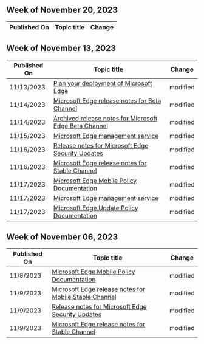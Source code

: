 <!-- This file is generated automatically each week. Changes made to this file will be overwritten.-->



## Week of November 20, 2023


| Published On |Topic title | Change |
|------|------------|--------|


## Week of November 13, 2023


| Published On |Topic title | Change |
|------|------------|--------|
| 11/13/2023 | [Plan your deployment of Microsoft Edge](/DeployEdge/deploy-edge-plan-deployment) | modified |
| 11/14/2023 | [Microsoft Edge release notes for Beta Channel](/DeployEdge/microsoft-edge-relnote-beta-channel) | modified |
| 11/14/2023 | [Archived release notes for Microsoft Edge Beta Channel](/DeployEdge/microsoft-edge-relnote-archive-beta-channel) | modified |
| 11/15/2023 | [Microsoft Edge management service](/DeployEdge/microsoft-edge-management-service) | modified |
| 11/16/2023 | [Release notes for Microsoft Edge Security Updates](/DeployEdge/microsoft-edge-relnotes-security) | modified |
| 11/16/2023 | [Microsoft Edge release notes for Stable Channel](/DeployEdge/microsoft-edge-relnote-stable-channel) | modified |
| 11/17/2023 | [Microsoft Edge Mobile Policy Documentation](/DeployEdge/microsoft-edge-mobile-policies) | modified |
| 11/17/2023 | [Microsoft Edge management service](/DeployEdge/microsoft-edge-management-service) | modified |
| 11/17/2023 | [Microsoft Edge Update Policy Documentation](/DeployEdge/microsoft-edge-update-policies) | modified |


## Week of November 06, 2023


| Published On |Topic title | Change |
|------|------------|--------|
| 11/8/2023 | [Microsoft Edge Mobile Policy Documentation](/DeployEdge/microsoft-edge-mobile-policies) | modified |
| 11/9/2023 | [Microsoft Edge release notes for Mobile Stable Channel](/DeployEdge/microsoft-edge-relnote-mobile-stable-channel) | modified |
| 11/9/2023 | [Release notes for Microsoft Edge Security Updates](/DeployEdge/microsoft-edge-relnotes-security) | modified |
| 11/9/2023 | [Microsoft Edge release notes for Stable Channel](/DeployEdge/microsoft-edge-relnote-stable-channel) | modified |
